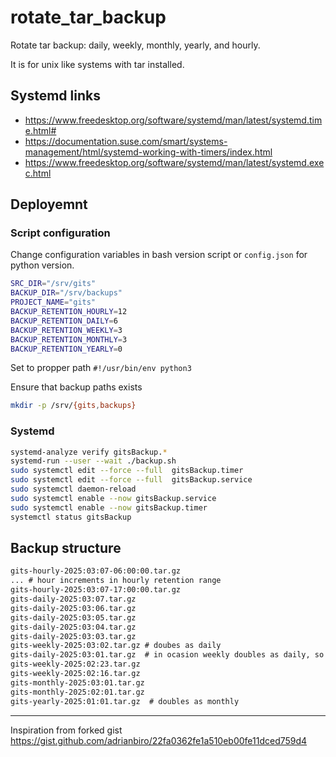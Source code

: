 # rotate_tar_backup

Rotate tar backup: daily, weekly, monthly, yearly, and hourly.

It is for unix like systems with tar installed.

## Systemd links

* <https://www.freedesktop.org/software/systemd/man/latest/systemd.time.html#>
* <https://documentation.suse.com/smart/systems-management/html/systemd-working-with-timers/index.html>
* <https://www.freedesktop.org/software/systemd/man/latest/systemd.exec.html>

## Deployemnt

### Script configuration

Change configuration variables in bash version script or `config.json` for python version.

```bash
SRC_DIR="/srv/gits"
BACKUP_DIR="/srv/backups"
PROJECT_NAME="gits"
BACKUP_RETENTION_HOURLY=12
BACKUP_RETENTION_DAILY=6
BACKUP_RETENTION_WEEKLY=3
BACKUP_RETENTION_MONTHLY=3
BACKUP_RETENTION_YEARLY=0
```

Set to propper path `#!/usr/bin/env python3`

Ensure that backup paths exists

```bash
mkdir -p /srv/{gits,backups}
```

### Systemd

```bash
systemd-analyze verify gitsBackup.*
systemd-run --user --wait ./backup.sh
sudo systemctl edit --force --full  gitsBackup.timer
sudo systemctl edit --force --full  gitsBackup.service
sudo systemctl daemon-reload 
sudo systemctl enable --now gitsBackup.service
sudo systemctl enable --now gitsBackup.timer
systemctl status gitsBackup
```

## Backup structure

```txt
gits-hourly-2025:03:07-06:00:00.tar.gz 
... # hour increments in hourly retention range
gits-hourly-2025:03:07-17:00:00.tar.gz
gits-daily-2025:03:07.tar.gz
gits-daily-2025:03:06.tar.gz
gits-daily-2025:03:05.tar.gz
gits-daily-2025:03:04.tar.gz
gits-daily-2025:03:03.tar.gz
gits-weekly-2025:03:02.tar.gz # doubes as daily
gits-daily-2025:03:01.tar.gz  # in ocasion weekly doubles as daily, so you have temporarrly +1 daily retention period
gits-weekly-2025:02:23.tar.gz
gits-weekly-2025:02:16.tar.gz
gits-monthly-2025:03:01.tar.gz
gits-monthly-2025:02:01.tar.gz
gits-yearly-2025:01:01.tar.gz  # doubles as monthly
```

---

Inspiration from forked gist <https://gist.github.com/adrianbiro/22fa0362fe1a510eb00fe11dced759d4>
